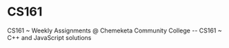 # CS161 
CS161 ~ 
 Weekly Assignments @ Chemeketa Community College -- CS161
~ C++ and JavaScript solutions   
